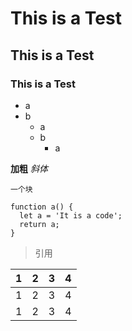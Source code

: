 # This is a Test
## This is a Test
### This is a Test

* a
* b
  * a
  * b
    * a

**加粗**
*斜体*

`一个块`

```
function a() {
  let a = 'It is a code';
  return a;
}
```

> 引用

1|2|3|4
---|---|---|---
1|2|3|4
1|2|3|4